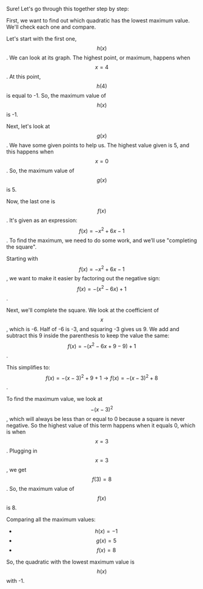 Sure! Let's go through this together step by step:

First, we want to find out which quadratic has the lowest maximum value. We'll check each one and compare.

Let's start with the first one, $$h(x)$$. We can look at its graph. The highest point, or maximum, happens when $$x = 4$$. At this point, $$h(4)$$ is equal to -1. So, the maximum value of $$h(x)$$ is -1.

Next, let's look at $$g(x)$$. We have some given points to help us. The highest value given is 5, and this happens when $$x = 0$$. So, the maximum value of $$g(x)$$ is 5.

Now, the last one is $$f(x)$$. It's given as an expression: $$f(x) = -x^2 + 6x - 1$$. To find the maximum, we need to do some work, and we’ll use "completing the square".

Starting with $$f(x) = -x^2 + 6x - 1$$, we want to make it easier by factoring out the negative sign: $$f(x) = -(x^2 - 6x) + 1$$. 

Next, we'll complete the square. We look at the coefficient of $$x$$, which is -6. Half of -6 is -3, and squaring -3 gives us 9. We add and subtract this 9 inside the parenthesis to keep the value the same: $$f(x) = -(x^2 - 6x + 9 - 9) + 1$$.

This simplifies to: $$f(x) = -(x - 3)^2 + 9 + 1 \rightarrow f(x) = -(x - 3)^2 + 8$$.

To find the maximum value, we look at $$-(x-3)^2$$, which will always be less than or equal to 0 because a square is never negative. So the highest value of this term happens when it equals 0, which is when $$x = 3$$. Plugging in $$x = 3$$, we get $$f(3) = 8$$. So, the maximum value of $$f(x)$$ is 8.

Comparing all the maximum values:
- $$h(x) = -1$$
- $$g(x) = 5$$
- $$f(x) = 8$$

So, the quadratic with the lowest maximum value is $$h(x)$$ with -1.
